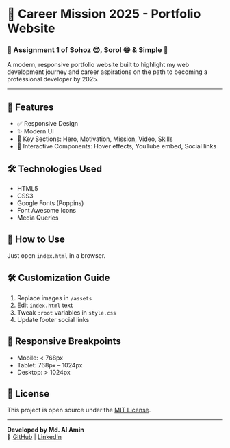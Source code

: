 # 💼 Career Mission 2025 - Portfolio Website

### 🚀 Assignment 1 of Sohoz 😎, Sorol 😁 & Simple 🤩

A modern, responsive portfolio website built to highlight my web development journey and career aspirations on the path to becoming a professional developer by 2025.

---

## 🌟 Features

- ✅ Responsive Design
- ✨ Modern UI
- 🧭 Key Sections: Hero, Motivation, Mission, Video, Skills
- 🎯 Interactive Components: Hover effects, YouTube embed, Social links

## 🛠️ Technologies Used

- HTML5  
- CSS3  
- Google Fonts (Poppins)  
- Font Awesome Icons  
- Media Queries

## 🧩 How to Use

Just open `index.html` in a browser.

## 🛠️ Customization Guide

1. Replace images in `/assets`
2. Edit `index.html` text
3. Tweak `:root` variables in `style.css`
4. Update footer social links

## 📱 Responsive Breakpoints

- Mobile: < 768px  
- Tablet: 768px – 1024px  
- Desktop: > 1024px  

## 📄 License

This project is open source under the [MIT License](LICENSE).

---

**Developed by Md. Al Amin**  
🔗 [GitHub](https://github.com/alaminshubo) | [LinkedIn](https://www.linkedin.com/in/md-al-amin-46bab6315/)

